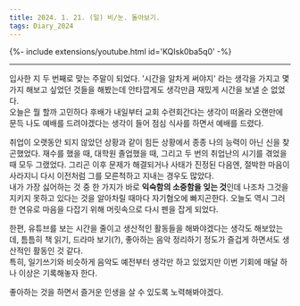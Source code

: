 ```yaml
---
title: 2024. 1. 21. (일) 비/눈. 돌아보기.
tags: Diary_2024
---
```


<!--more-->

{%- include extensions/youtube.html id='KQIsk0ba5q0' -%}

---

입사한 지 두 번째로 맞는 주말이 되었다. '시간을 알차게 써야지' 라는 생각을 가지고 몇 가지 해보고 싶었던 것들을 해봤는데 안타깝게도 생각만큼 재밌게 시간을 보낼 순 없었다. \
오늘은 뭘 할까 고민하다 후배가 내일부터 교회 수련회간다는 생각이 떠올라 오랜만에 문득 나도 예배를 드려야겠다는 생각이 들어 점심 식사를 하면서 예배를 드렸다.

취업이 오랫동안 되지 않았던 상황과 같이 힘든 상황에서 종종 나의 능력이 아닌 신을 찾곤했었다. 재수를 했을 때, 대학원 졸업했을 때, 그리고 두 번의 취업난의 시기를 겪었을 때 모두 그랬었다. 그리곤 이후 문제가 해결되거나 사태가 진정된 다음엔, 절박한 마음이 사라지니 다시 이전처럼 그를 모른척하고 지내는 경우도 많았다. \
내가 가장 싫어하는 것 중 한 가지가 바로 **익숙함의 소중함을 잊는 것**인데 나조차 그것을 지키지 못하고 있다는 것을 알아차릴 때마다 자기혐오에 빠지곤한다. 오늘도 역시 그러한 연유로 마음을 다잡기 위해 머릿속으로 다시 펜을 잡게 되었다.

한편, 유튜브를 보는 시간을 줄이고 생산적인 활동들을 해봐야겠다는 생각도 해보았는데, 틈틈히 책 읽기, 드라마 보기(?), 좋아하는 음악 정리하기 정도가 즐겁게 하면서도 생산적인 활동인 것 같다. \
특히, 일기쓰기와 비슷하게 음악도 예전부터 생각만 하고 있었지만 이번 기회에 매달 하나 이상은 기록해놓자 한다.

좋아하는 것을 하면서 즐거운 인생을 살 수 있도록 노력해봐야겠다.